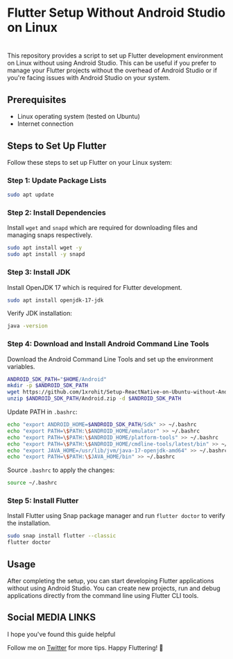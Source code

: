 # Flutter Setup Without Android Studio on Linux
<h1 align="center">

  
</h1>



This repository provides a script to set up Flutter development environment on Linux without using Android Studio. This can be useful if you prefer to manage your Flutter projects without the overhead of Android Studio or if you're facing issues with Android Studio on your system.

## Prerequisites

- Linux operating system (tested on Ubuntu)
- Internet connection

## Steps to Set Up Flutter

Follow these steps to set up Flutter on your Linux system:

### Step 1: Update Package Lists

```bash
sudo apt update
```

### Step 2: Install Dependencies

Install `wget` and `snapd` which are required for downloading files and managing snaps respectively.

```bash
sudo apt install wget -y
sudo apt install -y snapd
```

### Step 3: Install JDK

Install OpenJDK 17 which is required for Flutter development.

```bash
sudo apt install openjdk-17-jdk
```

Verify JDK installation:

```bash
java -version
```

### Step 4: Download and Install Android Command Line Tools

Download the Android Command Line Tools and set up the environment variables.

```bash
ANDROID_SDK_PATH="$HOME/Android"
mkdir -p $ANDROID_SDK_PATH
wget https://github.com/1xrohit/Setup-ReactNative-on-Ubuntu-without-Android-Studio/releases/download/AndroidSDK/Android.zip -O $ANDROID_SDK_PATH/Android.zip
unzip $ANDROID_SDK_PATH/Android.zip -d $ANDROID_SDK_PATH
```

Update PATH in `.bashrc`:

```bash
echo "export ANDROID_HOME=$ANDROID_SDK_PATH/Sdk" >> ~/.bashrc
echo "export PATH=\$PATH:\$ANDROID_HOME/emulator" >> ~/.bashrc
echo "export PATH=\$PATH:\$ANDROID_HOME/platform-tools" >> ~/.bashrc
echo "export PATH=\$PATH:\$ANDROID_HOME/cmdline-tools/latest/bin" >> ~/.bashrc
echo "export JAVA_HOME=/usr/lib/jvm/java-17-openjdk-amd64" >> ~/.bashrc
echo "export PATH=\$PATH:\$JAVA_HOME/bin" >> ~/.bashrc
```

Source `.bashrc` to apply the changes:

```bash
source ~/.bashrc
```

### Step 5: Install Flutter

Install Flutter using Snap package manager and run `flutter doctor` to verify the installation.

```bash
sudo snap install flutter --classic
flutter doctor
```

## Usage

After completing the setup, you can start developing Flutter applications without using Android Studio. You can create new projects, run and debug applications directly from the command line using Flutter CLI tools.

## Social MEDIA LINKS
I hope you've found this guide helpful

Follow me on [Twitter](https://x.com/1xrohit) for more tips.
Happy Fluttering! 🚀
